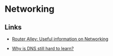 # Networking

## Links

- [Router Alley: Useful information on Networking](https://www.routeralley.com/guides.html)

- [Why is DNS still hard to learn?](https://news.ycombinator.com/item?id=36909427)